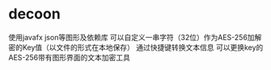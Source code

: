 # decoon
使用javafx json等图形及依赖库
可以自定义一串字符（32位）作为AES-256加解密的Key值（以文件的形式在本地保存）
通过快捷键转换文本信息
可以更换key的AES-256带有图形界面的文本加密工具
